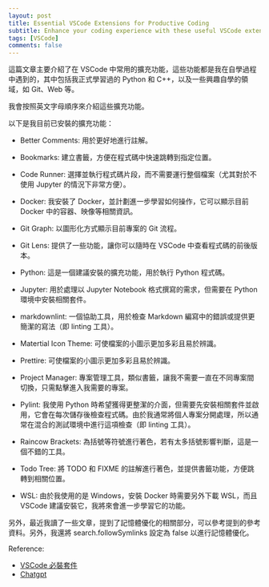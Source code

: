 ```yaml
---
layout: post
title: Essential VSCode Extensions for Productive Coding
subtitle: Enhance your coding experience with these useful VSCode extensions
tags: [VSCode]
comments: false
---
```


這篇文章主要介紹了在 VSCode 中常用的擴充功能，這些功能都是我在自學過程中遇到的，其中包括我正式學習過的 Python 和 C++，以及一些興趣自學的領域，如 Git、Web 等。

我會按照英文字母順序來介紹這些擴充功能。

以下是我目前已安裝的擴充功能：

* Better Comments: 用於更好地進行註解。

* Bookmarks: 建立書籤，方便在程式碼中快速跳轉到指定位置。

* Code Runner: 選擇並執行程式碼片段，而不需要運行整個檔案（尤其對於不使用 Jupyter 的情況下非常方便）。

* Docker: 我安裝了 Docker，並計劃進一步學習如何操作，它可以顯示目前 Docker 中的容器、映像等相關資訊。

* Git Graph: 以圖形化方式顯示目前專案的 Git 流程。

* Git Lens: 提供了一些功能，讓你可以隨時在 VSCode 中查看程式碼的前後版本。

* Python: 這是一個建議安裝的擴充功能，用於執行 Python 程式碼。

* Jupyter: 用於處理以 Jupyter Notebook 格式撰寫的需求，但需要在 Python 環境中安裝相關套件。

* markdownlint: 一個協助工具，用於檢查 Markdown 編寫中的錯誤或提供更簡潔的寫法（即 linting 工具）。

* Matertial Icon Theme: 可使檔案的小圖示更加多彩且易於辨識。

* Prettire: 可使檔案的小圖示更加多彩且易於辨識。

* Project Manager: 專案管理工具，類似書籤，讓我不需要一直在不同專案間切換，只需點擊進入我需要的專案。

* Pylint: 我使用 Python 時希望獲得更整潔的介面，但需要先安裝相關套件並啟用，它會在每次儲存後檢查程式碼。由於我通常將個人專案分開處理，所以通常在混合的測試環境中進行這項檢查（即 linting 工具）。

* Raincow Brackets: 為括號等符號進行著色，若有太多括號影響判斷，這是一個不錯的工具。

* Todo Tree: 將 TODO 和 FIXME 的註解進行著色，並提供書籤功能，方便跳轉到相關位置。

* WSL: 由於我使用的是 Windows，安裝 Docker 時需要另外下載 WSL，而且 VSCode 建議安裝它，我將來會進一步學習它的功能。

另外，最近我讀了一些文章，提到了記憶體優化的相關部分，可以參考提到的參考資料。另外，我還將 search.followSymlinks 設定為 false 以進行記憶體優化。

Reference:

* [VSCode 必裝套件](https://hackmd.io/@sam-liaw/BJnLhni7U)
* [Chatgpt](https://openai.com/)